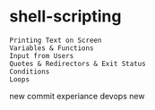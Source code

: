 # shell-scripting

```
Printing Text on Screen
Variables & Functions
Input from Users
Quotes & Redirectors & Exit Status
Conditions
Loops
```
new commit experiance
devops
new
